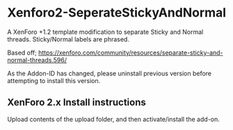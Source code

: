 # Xenforo2-SeperateStickyAndNormal

A XenForo +1.2 template modification to separate Sticky and Normal threads. Sticky/Normal labels are phrased.

Based off; https://xenforo.com/community/resources/separate-sticky-and-normal-threads.596/ 

As the Addon-ID has changed, please uninstall previous version before attempting to install this version.

## XenForo 2.x Install instructions

Upload contents of the upload folder, and then activate/install the add-on.
